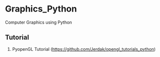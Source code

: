 # Graphics_Python

Computer Graphics using Python

## Tutorial 

1. PyopenGL Tutorial (https://github.com/Jerdak/opengl_tutorials_python)
